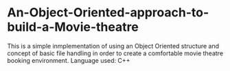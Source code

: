# An-Object-Oriented-approach-to-build-a-Movie-theatre
This is a simple inmplementation of using an Object Oriented structure and concept of basic file handling in order to create a comfortable movie theatre booking environment.
Language used: C++
